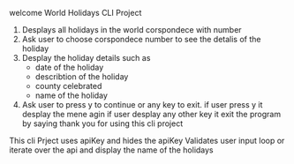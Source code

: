welcome World Holidays CLI Project

1. Desplays all holidays in the world corspondece with number
2. Ask user to choose corspondece number to see the detalis of the holiday 
3. Desplay the holiday details such as 
    - date of the holiday
    - describtion of the holiday
    - county celebrated
    - name of the holiday
4. Ask user to press y to continue or any key to exit.
    if user press y it desplay the mene agin if user desplay any 
    other key it exit the program by saying thank you for using this
    cli project 

This cli Prject uses apiKey and hides the apiKey
Validates user input
loop or iterate over the api and display the name of the holidays


 





